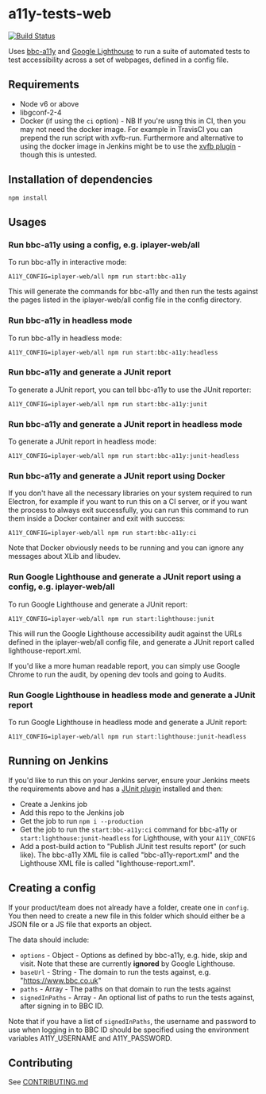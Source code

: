 # a11y-tests-web

[![Build Status](https://travis-ci.org/bbc/a11y-tests-web.svg)](https://travis-ci.org/bbc/a11y-tests-web)

Uses [bbc-a11y](https://github.com/bbc/bbc-a11y) and [Google Lighthouse](https://developers.google.com/web/tools/lighthouse/) to run a suite of automated tests to test accessibility across a set of webpages, defined in a config file.

## Requirements
- Node v6 or above
- libgconf-2-4
- Docker (if using the `ci` option) - NB If you're usng this in CI, then you may not need the docker image. For example in TravisCI you can prepend the run script with xvfb-run. Furthermore and alternative to using the docker image in Jenkins might be to use the [xvfb plugin](https://wiki.jenkins.io/display/JENKINS/Xvfb+Plugin) - though this is untested.

## Installation of dependencies

```
npm install
```

## Usages

### Run bbc-a11y using a config, e.g. iplayer-web/all

To run bbc-a11y in interactive mode:

```
A11Y_CONFIG=iplayer-web/all npm run start:bbc-a11y
```

This will generate the commands for bbc-a11y and then run the tests against the pages listed in the iplayer-web/all config file in the config directory.

### Run bbc-a11y in headless mode

To run bbc-a11y in headless mode:

```
A11Y_CONFIG=iplayer-web/all npm run start:bbc-a11y:headless
```

### Run bbc-a11y and generate a JUnit report

To generate a JUnit report, you can tell bbc-a11y to use the JUnit reporter:

```
A11Y_CONFIG=iplayer-web/all npm run start:bbc-a11y:junit
```

### Run bbc-a11y and generate a JUnit report in headless mode

To generate a JUnit report in headless mode:

```
A11Y_CONFIG=iplayer-web/all npm run start:bbc-a11y:junit-headless
```

### Run bbc-a11y and generate a JUnit report using Docker

If you don't have all the necessary libraries on your system required to run Electron, for example if you want to run this on a CI server, or if you want the process to always exit successfully, you can run this command to run them inside a Docker container and exit with success:

```
A11Y_CONFIG=iplayer-web/all npm run start:bbc-a11y:ci
```

Note that Docker obviously needs to be running and you can ignore any messages about XLib and libudev.

### Run Google Lighthouse and generate a JUnit report using a config, e.g. iplayer-web/all

To run Google Lighthouse and generate a JUnit report:

```
A11Y_CONFIG=iplayer-web/all npm run start:lighthouse:junit
```

This will run the Google Lighthouse accessibility audit against the URLs defined in the iplayer-web/all config file, and generate a JUnit report called lighthouse-report.xml.

If you'd like a more human readable report, you can simply use Google Chrome to run the audit, by opening dev tools and going to Audits.

### Run Google Lighthouse in headless mode and generate a JUnit report

To run Google Lighthouse in headless mode and generate a JUnit report:

```
A11Y_CONFIG=iplayer-web/all npm run start:lighthouse:junit-headless
```

## Running on Jenkins

If you'd like to run this on your Jenkins server, ensure your Jenkins meets the requirements above and has a [JUnit plugin](https://plugins.jenkins.io/junit) installed and then:
- Create a Jenkins job
- Add this repo to the Jenkins job
- Get the job to run `npm i --production`
- Get the job to run the `start:bbc-a11y:ci` command for bbc-a11y or `start:lighthouse:junit-headless` for Lighthouse, with your `A11Y_CONFIG`
- Add a post-build action to "Publish JUnit test results report" (or such like). The bbc-a11y XML file is called "bbc-a11y-report.xml" and the Lighthouse XML file is called "lighthouse-report.xml".

## Creating a config

If your product/team does not already have a folder, create one in `config`.
You then need to create a new file in this folder which should either be a JSON file or a JS file that exports an object.

The data should include:
- `options` - Object - Options as defined by bbc-a11y, e.g. hide, skip and visit. Note that these are currently **ignored** by Google Lighthouse.
- `baseUrl` - String - The domain to run the tests against, e.g. "https://www.bbc.co.uk"
- `paths` - Array - The paths on that domain to run the tests against
- `signedInPaths` - Array - An optional list of paths to run the tests against, after signing in to BBC ID.

Note that if you have a list of `signedInPaths`, the username and password to use when logging in to BBC ID should be specified using the environment variables A11Y_USERNAME and A11Y_PASSWORD.

## Contributing
See [CONTRIBUTING.md](https://github.com/bbc/a11y-tests-web/blob/master/CONTRIBUTING.md)
